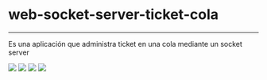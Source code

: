 ﻿# web-socket-server-ticket-cola
 *************************************
 
 Es una aplicación que administra ticket en una cola mediante un socket server
 
 <img src="https://lh3.googleusercontent.com/pw/ACtC-3fXZ4R21RPYZeuBn7lHruUfhOiegaZBm8LeRisLZb9E3i1-kAX--OxS4pbx-cxXQTFgKZPez0XvdjZdQBH9Z2meMul2EApPM6TyKxE9pfocvdqIVoESbwRz494Lx8Z8sHrbEpfDqjqPo_vuUb8VmUDa=w1364-h610-no?authuser=0">


<img src="https://lh3.googleusercontent.com/pw/ACtC-3fDJF6mZcWgNrGv1E1QYc3cny4Wu2_N0ZTslsKyguKo3WiB2XelxRRzi_IsLMgRhTzWtZs65YfFve9pflnw8dVQgJuooVPMGxEcZAps3Ev11zkBWdh7HEFnjL1pcUpsCqpTn0WDEOFs9pWCm4oV_S27=w1364-h618-no?authuser=0">
          
<img src="https://lh3.googleusercontent.com/pw/ACtC-3dBXkPsl_whTTmrw9I0m1Q2oiqAhhwDA5_mryN4HC45SUnEthkoHDzuuUX-L8i1I-JenkemNIm44yZh8LJctmwSJmNTEVgUhzwR4GaKIT44MRyNgfkD3HeGPkoH3iCmZJem1W0prcpOlmeILutDhxqd=w1364-h617-no?authuser=0">

<img src="https://lh3.googleusercontent.com/pw/ACtC-3fRof1pH2gjDl9K6q5nr8bOVO98Ox5yUQ3BPH3PhdKZ7uZs2RyyJr7c4oJHJ-z_kswuh6-NDU3w1Ch3TuNFzRVGztyWaYyy3MserPTNRIELh-MpzjrEftDpFtdOoC0eVzM7X-bpGkOXzenWrdi-bTRC=w1365-h614-no?authuser=0">
